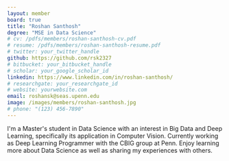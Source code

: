 ```yaml
---
layout: member
board: true
title: "Roshan Santhosh"
degree: "MSE in Data Science"
# cv: /pdfs/members/roshan-santhosh-cv.pdf
# resume: /pdfs/members/roshan-santhosh-resume.pdf
# twitter: your_twitter_handle
github: https://github.com/rsk2327
# bitbucket: your_bitbucket_handle
# scholar: your_google_scholar_id
linkedin: https://www.linkedin.com/in/roshan-santhosh/
# researchgate: your_researchgate_id
# website: yourwebsite.com
email: roshansk@seas.upenn.edu
image: /images/members/roshan-santhosh.jpg
# phone: "(123) 456-7890"
---
```

I'm a Master's student in Data Science with an interest in Big Data and Deep Learning, specifically its application in Computer Vision. Currently working as Deep Learning Programmer with the CBIG group at Penn. Enjoy learning more about Data Science as well as sharing my experiences with others. 
